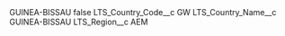 <?xml version="1.0" encoding="UTF-8"?>
<CustomMetadata xmlns="http://soap.sforce.com/2006/04/metadata" xmlns:xsi="http://www.w3.org/2001/XMLSchema-instance" xmlns:xsd="http://www.w3.org/2001/XMLSchema">
    <label>GUINEA-BISSAU</label>
    <protected>false</protected>
    <values>
        <field>LTS_Country_Code__c</field>
        <value xsi:type="xsd:string">GW</value>
    </values>
    <values>
        <field>LTS_Country_Name__c</field>
        <value xsi:type="xsd:string">GUINEA-BISSAU</value>
    </values>
    <values>
        <field>LTS_Region__c</field>
        <value xsi:type="xsd:string">AEM</value>
    </values>
</CustomMetadata>
